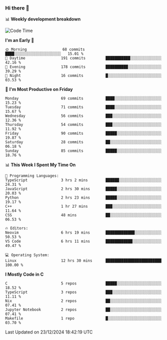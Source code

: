 ### Hi there 👋

📊 **Weekly development breakdown**
<!--START_SECTION:waka-->
![Code Time](http://img.shields.io/badge/Code%20Time-304%20hrs%209%20mins-blue)

**I'm an Early 🐤** 

```text
🌞 Morning                68 commits          ████░░░░░░░░░░░░░░░░░░░░░   15.01 % 
🌆 Daytime                191 commits         ███████████░░░░░░░░░░░░░░   42.16 % 
🌃 Evening                178 commits         ██████████░░░░░░░░░░░░░░░   39.29 % 
🌙 Night                  16 commits          █░░░░░░░░░░░░░░░░░░░░░░░░   03.53 % 
```
📅 **I'm Most Productive on Friday** 

```text
Monday                   69 commits          ████░░░░░░░░░░░░░░░░░░░░░   15.23 % 
Tuesday                  71 commits          ████░░░░░░░░░░░░░░░░░░░░░   15.67 % 
Wednesday                56 commits          ███░░░░░░░░░░░░░░░░░░░░░░   12.36 % 
Thursday                 54 commits          ███░░░░░░░░░░░░░░░░░░░░░░   11.92 % 
Friday                   90 commits          █████░░░░░░░░░░░░░░░░░░░░   19.87 % 
Saturday                 28 commits          ██░░░░░░░░░░░░░░░░░░░░░░░   06.18 % 
Sunday                   85 commits          █████░░░░░░░░░░░░░░░░░░░░   18.76 % 
```


📊 **This Week I Spent My Time On** 

```text
💬 Programming Languages: 
TypeScript               3 hrs 2 mins        ██████░░░░░░░░░░░░░░░░░░░   24.31 % 
JavaScript               2 hrs 30 mins       █████░░░░░░░░░░░░░░░░░░░░   20.03 % 
Python                   2 hrs 23 mins       █████░░░░░░░░░░░░░░░░░░░░   19.17 % 
C++                      1 hr 27 mins        ███░░░░░░░░░░░░░░░░░░░░░░   11.64 % 
CSS                      48 mins             ██░░░░░░░░░░░░░░░░░░░░░░░   06.53 % 

🔥 Editors: 
Neovim                   6 hrs 19 mins       █████████████░░░░░░░░░░░░   50.53 % 
VS Code                  6 hrs 11 mins       ████████████░░░░░░░░░░░░░   49.47 % 

💻 Operating System: 
Linux                    12 hrs 30 mins      █████████████████████████   100.00 % 
```

**I Mostly Code in C** 

```text
C                        5 repos             █████░░░░░░░░░░░░░░░░░░░░   18.52 % 
TypeScript               3 repos             ███░░░░░░░░░░░░░░░░░░░░░░   11.11 % 
Nix                      2 repos             ██░░░░░░░░░░░░░░░░░░░░░░░   07.41 % 
Jupyter Notebook         2 repos             ██░░░░░░░░░░░░░░░░░░░░░░░   07.41 % 
Makefile                 1 repo              █░░░░░░░░░░░░░░░░░░░░░░░░   03.70 % 
```




 Last Updated on 23/12/2024 18:42:19 UTC
<!--END_SECTION:waka-->
<!--
**R-enanVieira/R-enanVieira** is a ✨ _special_ ✨ repository because its `README.md` (this file) appears on your GitHub profile.

Here are some ideas to get you started:

- 🔭 I’m currently working on ...
- 🌱 I’m currently learning ...
- 👯 I’m looking to collaborate on ...
- 🤔 I’m looking for help with ...
- 💬 Ask me about ...
- 📫 How to reach me: ...
- 😄 Pronouns: ...
- ⚡ Fun fact: ...
-->
